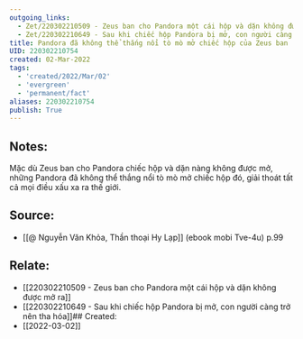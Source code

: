 ```yaml
---
outgoing_links:
  - Zet/220302210509 - Zeus ban cho Pandora một cái hộp và dặn không được mở ra
  - Zet/220302210649 - Sau khi chiếc hộp Pandora bị mở, con người càng trở nên tha hóa
title: Pandora đã không thể thắng nổi tò mò mở chiếc hộp của Zeus ban
UID: 220302210754
created: 02-Mar-2022
tags:
  - 'created/2022/Mar/02'
  - 'evergreen'
  - 'permanent/fact'
aliases: 220302210754
publish: True
---
```

## Notes:
Mặc dù Zeus ban cho Pandora chiếc hộp và dặn nàng không được mở, những Pandora đã không thể thắng nổi tò mò mở chiếc hộp đó, giải thoát tất cả mọi điều xấu xa ra thế giới.

## Source:
- [[@ Nguyễn Văn Khỏa, Thần thoại Hy Lạp]] (ebook mobi Tve-4u) p.99

## Relate:
- [[220302210509 - Zeus ban cho Pandora một cái hộp và dặn không được mở ra]]
- [[220302210649 - Sau khi chiếc hộp Pandora bị mở, con người càng trở nên tha hóa]]## Created:
- [[2022-03-02]]
